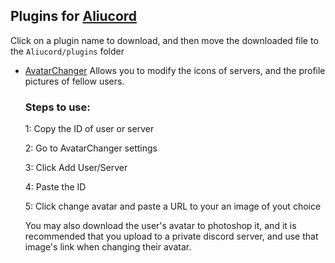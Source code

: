 ## Plugins for [Aliucord](https://github.com/Aliucord)

Click on a plugin name to download, and then move the downloaded file to the `Aliucord/plugins` folder

- [AvatarChanger](https://github.com/AbdullahM0hamed/Aliucord-Plugins/raw/builds/AvatarChanger.zip)
  Allows you to modify the icons of servers, and the profile pictures of fellow users.

  ### Steps to use:
  1: Copy the ID of user or server
  
  2: Go to AvatarChanger settings
  
  3: Click Add User/Server
  
  4: Paste the ID
  
  5: Click change avatar and paste a URL to your an image of yout choice

  You may also download the user's avatar to photoshop it, and it is recommended that you upload to a private discord server, and use that image's link when changing their avatar.
